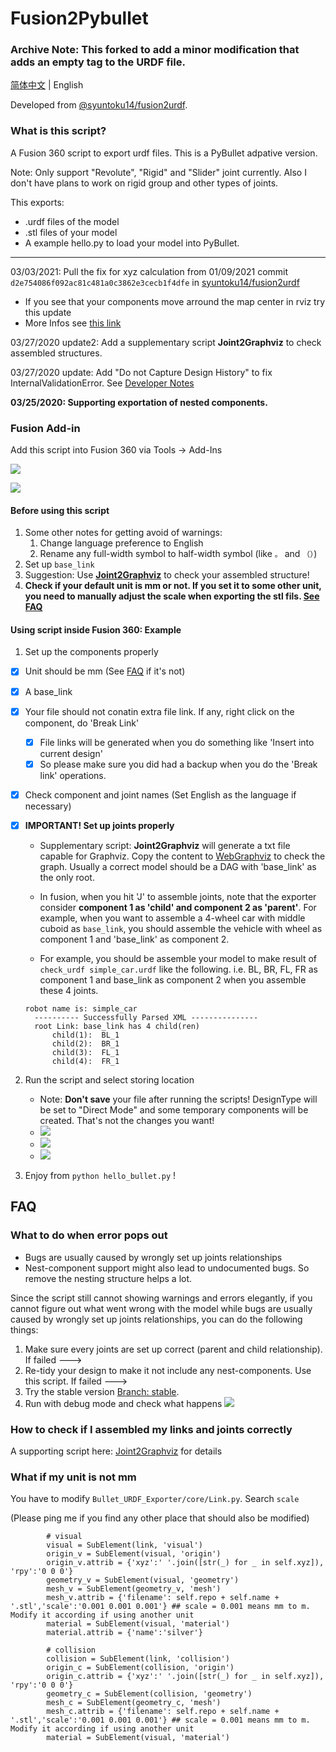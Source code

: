 # Fusion2Pybullet

### Archive Note: This forked to add a minor modification that adds an empty <material/> tag to the URDF file.

[简体中文](README.zh.md) | English

Developed from [@syuntoku14/fusion2urdf](https://github.com/syuntoku14/fusion2urdf). 

### What is this script?

A Fusion 360 script to export urdf files. This is a PyBullet adpative version. 

Note: Only support "Revolute", "Rigid" and "Slider" joint currently. Also I don't have plans to work on rigid group and other types of joints.

This exports:

* .urdf files of the model
* .stl files of your model
* A example hello.py to load your model into PyBullet.

---

03/03/2021: Pull the fix for xyz calculation from 01/09/2021 commit `d2e754086f092ac81c481a0c3862e3cecb1f4dfe` in [syuntoku14/fusion2urdf](https://github.com/syuntoku14/fusion2urdf/commit/d2e754086f092ac81c481a0c3862e3cecb1f4dfe)

- If you see that your components move arround the map center in rviz try this update
- More Infos see [this link](https://forums.autodesk.com/t5/fusion-360-api-and-scripts/difference-of-geometryororiginone-and-geometryororiginonetwo/m-p/9837767)

03/27/2020 update2: Add a supplementary script **Joint2Graphviz** to check assembled structures.

03/27/2020 update: Add "Do not Capture Design History" to fix InternalValidationError. See [Developer Notes](https://github.com/yanshil/Fusion2Pyblluet/wiki/Developer-Notes)

**03/25/2020: Supporting exportation of nested components.**


### Fusion Add-in
Add this script into Fusion 360 via Tools -> Add-Ins

![](./imgs/1_plugin.png)

![](./imgs/2_script.png)

#### Before using this script

1. Some other notes for getting avoid of warnings: 
   1. Change language preference to English
   2. Rename any full-width symbol to half-width symbol (like `。` and `（）`)
2. Set up `base_link`
3. Suggestion: Use [**Joint2Graphviz**](https://github.com/yanshil/Joint2Graphviz) to check your assembled structure! 
4. **Check if your default unit is mm or not. If you set it to some other unit, you need to manually adjust the scale when exporting the stl fils. [See FAQ](#faq)** 

#### Using script inside Fusion 360: Example

1. Set up the components properly

- [x] Unit should be mm (See [FAQ](#what-if-my-unit-is-not-mm) if it's not)

- [x] A base_link

- [x] Your file should not conatin extra file link. If any, right click on the component, do 'Break Link'
	- [x] File links will be generated when you do something like 'Insert into current design'
	- [x] So please make sure you did had a backup when you do the 'Break link' operations.

- [x] Check component and joint names (Set English as the language if necessary)

- [x] **IMPORTANT! Set up joints properly** 

	* Supplementary script: **Joint2Graphviz** will generate a txt file capable for Graphviz. Copy the content to [WebGraphviz](http://www.webgraphviz.com/) to check the graph. Usually a correct model should be a DAG with 'base_link' as the only root.
	
	* In fusion, when you hit 'J' to assemble joints, note that the exporter consider **component 1 as 'child' and component 2 as 'parent'**. For example, when you want to assemble a 4-wheel car with middle cuboid as `base_link`, you should assemble the vehicle with wheel as component 1 and 'base_link' as component 2.

	* For example, you should be assemble your model to make result of `check_urdf simple_car.urdf`  like the following. i.e. BL, BR, FL, FR as component 1 and base_link as component 2 when you assemble these 4 joints.
	```
    robot name is: simple_car
	  ---------- Successfully Parsed XML ---------------
	  root Link: base_link has 4 child(ren)
	      child(1):  BL_1
	      child(2):  BR_1
	      child(3):  FL_1
	      child(4):  FR_1
	```

2. Run the script and select storing location
   * Note: **Don't save** your file after running the scripts! DesignType will be set to "Direct Mode" and some temporary components will be created. That's not the changes you want!
   * ![](./imgs/3_success.png)
   * ![](./imgs/4_close.png)
   * ![](./imgs/5_files.png)
   
3. Enjoy from `python hello_bullet.py` !

## FAQ

###  What to do when error pops out

* Bugs are usually  caused by wrongly set up joints relationships
* Nest-component support might also lead to undocumented bugs. So remove the nesting structure helps a lot.

Since the script still cannot showing warnings and errors elegantly, if you cannot figure out what went wrong with the model while bugs are usually  caused by wrongly set up joints relationships, you can do the following things:

1. Make sure every joints are set up correct (parent and child relationship). If failed ---> 
2. Re-tidy your design to make it not include any nest-components. Use this script. If failed --->  
3. Try the stable version [Branch: stable](https://github.com/yanshil/Fusion2Pyblluet/tree/stable).
4. Run with debug mode and check what happens ![](./imgs/6_debug.PNG)

### How to check if I assembled my links and joints correctly

A supporting script here: [Joint2Graphviz](https://github.com/yanshil/Joint2Graphviz) for details

### What if my unit is not mm

You have to modify `Bullet_URDF_Exporter/core/Link.py`. Search `scale`

(Please ping me if you find any other place that should also be modified)

```
        # visual
        visual = SubElement(link, 'visual')
        origin_v = SubElement(visual, 'origin')
        origin_v.attrib = {'xyz':' '.join([str(_) for _ in self.xyz]), 'rpy':'0 0 0'}
        geometry_v = SubElement(visual, 'geometry')
        mesh_v = SubElement(geometry_v, 'mesh')
        mesh_v.attrib = {'filename': self.repo + self.name + '.stl','scale':'0.001 0.001 0.001'} ## scale = 0.001 means mm to m. Modify it according if using another unit
        material = SubElement(visual, 'material')
        material.attrib = {'name':'silver'}
        
        # collision
        collision = SubElement(link, 'collision')
        origin_c = SubElement(collision, 'origin')
        origin_c.attrib = {'xyz':' '.join([str(_) for _ in self.xyz]), 'rpy':'0 0 0'}
        geometry_c = SubElement(collision, 'geometry')
        mesh_c = SubElement(geometry_c, 'mesh')
        mesh_c.attrib = {'filename': self.repo + self.name + '.stl','scale':'0.001 0.001 0.001'} ## scale = 0.001 means mm to m. Modify it according if using another unit
        material = SubElement(visual, 'material')
```
